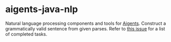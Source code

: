 # aigents-java-nlp
Natural language processing components and tools for [Aigents](https://aigents.com/). Construct a grammatically valid sentence from given parses. Refer to [this issue](https://github.com/aigents/aigents-java/issues/22) for a list of completed tasks.
